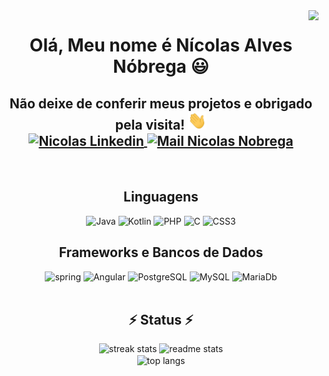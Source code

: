 <img align="right" src="https://visitor-badge.laobi.icu/badge?page_id=NicolasNobrega.NicolasNobrega" />
<div>
  <h1 align="center">Olá, Meu nome é Nícolas Alves Nóbrega</i></a> 😃</h1>
 <h2 <p align="center">Não deixe de conferir meus projetos e obrigado pela visita!
   <img src="https://raw.githubusercontent.com/ABSphreak/ABSphreak/master/gifs/Hi.gif" width="30px">
    <br/>
    <a href="https://www.linkedin.com/in/nicolasnobregadev">
      <img align="center" alt="Nicolas Linkedin"           
      src="https://img.shields.io/badge/-LinkedIn-%230077B5?style=for-the-badge&logo=linkedin&logoColor=white" />
  </a>
  <a href="mailto:nicolas1nobrega@gmail.com">
  <img align="center" alt="Mail Nicolas Nobrega" 
   src="https://img.shields.io/badge/-Gmail-%23333?style=for-the-badge&logo=gmail&logoColor=white" />
</a>

 </h2>

   
<br/>

<div align="center">
	<h2>Linguagens</h2>
  	<img alt="Java" src="https://img.shields.io/badge/Java-ED8B00.svg?&style=for-the-badge&logo=java&logocolor=white"/>
	<img alt="Kotlin" src="https://img.shields.io/badge/kotlin-bf40bf.svg?&style=for-the-badge&logo=kotlin&logoColor=0071e9"/>
  <img alt="PHP" src="https://img.shields.io/badge/php-363b96.svg?style=for-the-badge&logo=php&logoColor=white"/>
	<img alt="C" src="https://img.shields.io/badge/c-%2300599C.svg?&style=for-the-badge&logo=c&logoColor=white"/>
	<img alt="CSS3" src="https://img.shields.io/badge/css3-%231572B6.svg?style=for-the-badge&logo=css3&logoColor=white"/>
</div>
<div align="center">
  <h2>Frameworks e Bancos de Dados</h2>
  <img alt="spring" src="https://img.shields.io/badge/Spring-6DB33F?style=for-the-badge&logo=spring&logoColor=white"/>
  <img alt="Angular" src="https://img.shields.io/badge/angular-%23DD0031.svg?&style=for-the-badge&logo=angular&logoColor=white"/>
<img alt="PostgreSQL" src="https://img.shields.io/badge/PostgreSQL-316192?style=for-the-badge&logo=postgresql&logoColor=white"/>
  <img alt="MySQL" src="https://img.shields.io/badge/mysql-%2300f.svg?&style=for-the-badge&logo=mysql&logoColor=white"/>
  <img alt="MariaDb" src="https://img.shields.io/badge/MariaDB-003545?style=for-the-badge&logo=mariadb&logoColor=white"/>

</div>
<br/>

<div align=center>
	<h2 <p align="center"> ⚡ Status ⚡ </h2> 
  <img width=390 src="https://streak-stats.demolab.com/?user=NicolasNobrega&count_private=true&theme=react&border_radius=10" 		alt="streak stats"/>
  <img width=368 src="https://github-readme-stats.vercel.app/api?username=NicolasNobrega&show_icons=true&theme=react&rank_icon=github&border_radius=10" alt="readme stats" />
  <br/>
  <img width=325 align="center" src="https://github-readme-stats.vercel.app/api/top-langs/?username=NicolasNobrega&hide=HTML&langs_count=8&layout=compact&theme=react&border_radius=10&size_weight=0.5&count_weight=0.5&exclude_repo=github-readme-stats" alt="top langs" />
</div>

 
  
